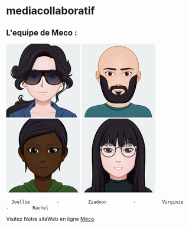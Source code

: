 # mediacollaboratif
## L'equipe de Meco :

![alt text](./assets/images/avatar/j.png) ![alt text](./assets/images/avatar/z(1).png) ![alt text](./assets/images/avatar/vir.png) ![alt text](./assets/images/avatar/rach.png)

      Joellie          -           Ziadoon          -          Virginie         -         Rachel


Visitez Notre siteWeb en ligne [Meco](https://meco-sirius.herokuapp.com)
